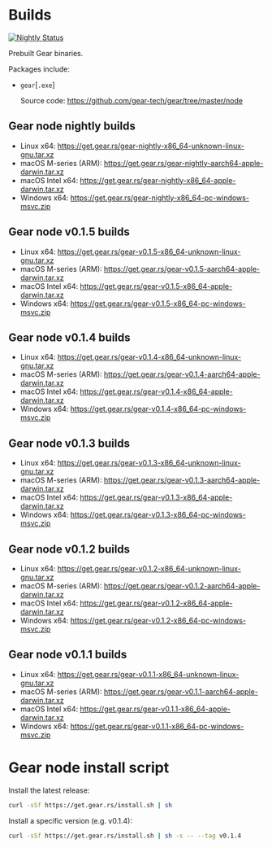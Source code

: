 # Builds

[![Nightly Status](https://github.com/gear-tech/builds/workflows/Nightly/badge.svg)](https://github.com/gear-tech/builds/actions/workflows/nightly.yml?query=branch%3Amaster)

Prebuilt Gear binaries.

Packages include:

- `gear`[`.exe`]

  Source code: <https://github.com/gear-tech/gear/tree/master/node>

## Gear node nightly builds

- Linux x64: <https://get.gear.rs/gear-nightly-x86_64-unknown-linux-gnu.tar.xz>
- macOS M-series (ARM): <https://get.gear.rs/gear-nightly-aarch64-apple-darwin.tar.xz>
- macOS Intel x64: <https://get.gear.rs/gear-nightly-x86_64-apple-darwin.tar.xz>
- Windows x64: <https://get.gear.rs/gear-nightly-x86_64-pc-windows-msvc.zip>

## Gear node v0.1.5 builds

- Linux x64: <https://get.gear.rs/gear-v0.1.5-x86_64-unknown-linux-gnu.tar.xz>
- macOS M-series (ARM): <https://get.gear.rs/gear-v0.1.5-aarch64-apple-darwin.tar.xz>
- macOS Intel x64: <https://get.gear.rs/gear-v0.1.5-x86_64-apple-darwin.tar.xz>
- Windows x64: <https://get.gear.rs/gear-v0.1.5-x86_64-pc-windows-msvc.zip>

## Gear node v0.1.4 builds

- Linux x64: <https://get.gear.rs/gear-v0.1.4-x86_64-unknown-linux-gnu.tar.xz>
- macOS M-series (ARM): <https://get.gear.rs/gear-v0.1.4-aarch64-apple-darwin.tar.xz>
- macOS Intel x64: <https://get.gear.rs/gear-v0.1.4-x86_64-apple-darwin.tar.xz>
- Windows x64: <https://get.gear.rs/gear-v0.1.4-x86_64-pc-windows-msvc.zip>

## Gear node v0.1.3 builds

- Linux x64: <https://get.gear.rs/gear-v0.1.3-x86_64-unknown-linux-gnu.tar.xz>
- macOS M-series (ARM): <https://get.gear.rs/gear-v0.1.3-aarch64-apple-darwin.tar.xz>
- macOS Intel x64: <https://get.gear.rs/gear-v0.1.3-x86_64-apple-darwin.tar.xz>
- Windows x64: <https://get.gear.rs/gear-v0.1.3-x86_64-pc-windows-msvc.zip>

## Gear node v0.1.2 builds

- Linux x64: <https://get.gear.rs/gear-v0.1.2-x86_64-unknown-linux-gnu.tar.xz>
- macOS M-series (ARM): <https://get.gear.rs/gear-v0.1.2-aarch64-apple-darwin.tar.xz>
- macOS Intel x64: <https://get.gear.rs/gear-v0.1.2-x86_64-apple-darwin.tar.xz>
- Windows x64: <https://get.gear.rs/gear-v0.1.2-x86_64-pc-windows-msvc.zip>

## Gear node v0.1.1 builds

- Linux x64: <https://get.gear.rs/gear-v0.1.1-x86_64-unknown-linux-gnu.tar.xz>
- macOS M-series (ARM): <https://get.gear.rs/gear-v0.1.1-aarch64-apple-darwin.tar.xz>
- macOS Intel x64: <https://get.gear.rs/gear-v0.1.1-x86_64-apple-darwin.tar.xz>
- Windows x64: <https://get.gear.rs/gear-v0.1.1-x86_64-pc-windows-msvc.zip>

# Gear node install script

Install the latest release:

```bash
curl -sSf https://get.gear.rs/install.sh | sh
```

Install a specific version (e.g. v0.1.4):

```bash
curl -sSf https://get.gear.rs/install.sh | sh -s -- --tag v0.1.4
```
